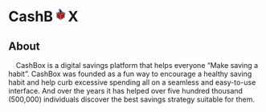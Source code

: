 # CashB<img src="./images/box.svg" height="30px" width="30px" style="margin-top:20px" />X
## About
<p style="text-indent:15px;">CashBox is a digital savings platform that helps everyone “Make saving a habit”. CashBox was founded as a fun way to encourage a healthy saving habit and help curb excessive spending all on a seamless and easy-to-use interface. And over the years it has helped over five hundred thousand (500,000) individuals discover the best savings strategy suitable for them.</p> 
